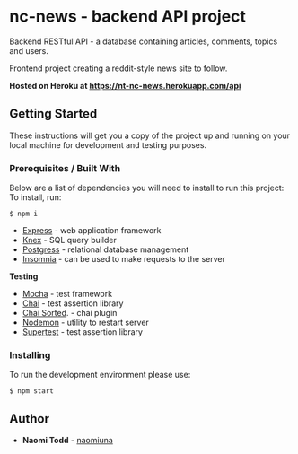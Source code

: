 # nc-news - backend API project

Backend RESTful API - a database containing articles, comments, topics and users.

Frontend project creating a reddit-style news site to follow.

**Hosted on Heroku at https://nt-nc-news.herokuapp.com/api**

## Getting Started

These instructions will get you a copy of the project up and running on your local machine for development and testing purposes.

### Prerequisites / Built With

Below are a list of dependencies you will need to install to run this project:
To install, run:
 ```
 $ npm i
 ```

* [Express](https://expressjs.com/) - web application framework
* [Knex](https://knexjs.org/) - SQL query builder
* [Postgress](https://www.postgresql.org/) - relational database management
* [Insomnia](https://insomnia.rest/) - can be used to make requests to the server

**Testing**
* [Mocha](https://mochajs.org/) - test framework
* [Chai](https://www.chaijs.com/) - test assertion library
* [Chai Sorted](https://www.npmjs.com/package/chai-sorted). - chai plugin
* [Nodemon](https://nodemon.io/) - utility to restart server
* [Supertest](https://www.npmjs.com/package/supertest) - test assertion library

### Installing

To run the development environment please use:
```
$ npm start
```
## Author

* **Naomi Todd** - [naomiuna](https://github.com/naomiuna)
